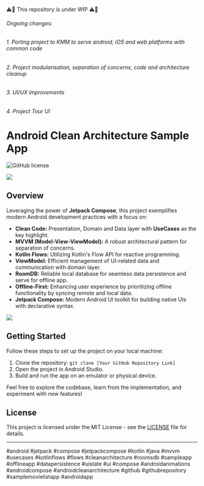 ⚠️🚧 This repository is under WIP ⚠️🚧
###### Ongoing changes: 
###### 1. Porting project to KMM to serve android, iOS and web platforms with common code
###### 2. Project modularisation, separation of concerns, code and architecture cleanup
###### 3. UI/UX improvements
###### 4. Project Tour UI


# Android Clean Architecture Sample App

![GitHub license](https://img.shields.io/badge/license-MIT-blue.svg)

![](./screenrecord-4.gif)

## Overview

Leveraging the power of **Jetpack Compose**, this project exemplifies modern Android development practices with a focus on:

- **Clean Code:** Presentation, Domain and Data layer with **UseCases** as the key highlight.
- **MVVM (Model-View-ViewModel):** A robust architectural pattern for separation of concerns.
- **Kotlin Flows:** Utilizing Kotlin's Flow API for reactive programming.
- **ViewModel:** Efficient management of UI-related data and communication with domain layer.
- **RoomDB:** Reliable local database for seamless data persistence and serve for offline app.
- **Offline-First:** Enhancing user experience by prioritizing offline functionality by syncing remote and local data.
- **Jetpack Compose:** Modern Android UI toolkit for building native UIs with declarative syntax.

![](./clean-code.webp)


## Getting Started

Follow these steps to set up the project on your local machine:

1. Clone the repository: `git clone [Your GitHub Repository Link]`
2. Open the project in Android Studio.
3. Build and run the app on an emulator or physical device.

Feel free to explore the codebase, learn from the implementation, and experiment with new features!


## License

This project is licensed under the MIT License - see the [LICENSE](LICENSE) file for details.

---

#android #jetpack #compose #jetpackcompose #kotlin #java #mvvm #usecases #kotlinflows #flows #cleanarchitecture
#roomsdb #sampleapp #offlineapp #datapersistence #uistate #ui #compose #androidanimations #androidcompose #androidcleanarchitecture
#github #githubrepository #samplemovielistapp #androidapp 
